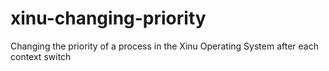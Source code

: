 # xinu-changing-priority
Changing the priority of a process in the Xinu Operating System after each context switch
